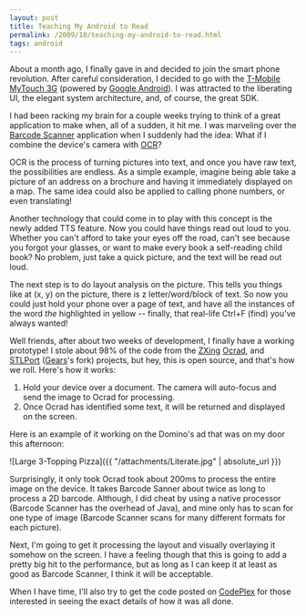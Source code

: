 ```yaml
---
layout: post
title: Teaching My Android to Read
permalink: /2009/10/teaching-my-android-to-read.html
tags: android
---
```


About a month ago, I finally gave in and decided to join the smart phone revolution. After careful consideration, I
decided to go with the [T-Mobile MyTouch 3G][1] (powered by [Google Android][2]). I was attracted to the liberating UI,
the elegant system architecture, and, of course, the great SDK.

I had been racking my brain for a couple weeks trying to think of a great application to make when, all of a sudden, it
hit me. I was marveling over the [Barcode Scanner][3] application when I suddenly had the idea: What if I combine the
device's camera with [OCR][4]?

OCR is the process of turning pictures into text, and once you have raw text, the possibilities are endless. As a simple
example, imagine being able take a picture of an address on a brochure and having it immediately displayed on a map. The
same idea could also be applied to calling phone numbers, or even translating!

Another technology that could come in to play with this concept is the newly added TTS feature. Now you could have
things read out loud to you. Whether you can't afford to take your eyes off the road, can't see because you forgot your
glasses, or want to make every book a self-reading child book? No problem, just take a quick picture, and the text will
be read out loud.

The next step is to do layout analysis on the picture. This tells you things like at (x, y) on the picture, there is z
letter/word/block of text. So now you could just hold your phone over a page of text, and have all the instances of the
word *the* highlighted in yellow -- finally, that real-life Ctrl+F (find) you've always wanted!

Well friends, after about two weeks of development, I finally have a working prototype! I stole about 98% of the code
from the [ZXing][3] [Ocrad][5], and [STLPort][6] ([Gears][7]'s fork) projects, but hey, this is open source, and that's
how we roll. Here's how it works:

1. Hold your device over a document. The camera will auto-focus and send the image to Ocrad for processing.
2. Once Ocrad has identified some text, it will be returned and displayed on the screen.

Here is an example of it working on the Domino's ad that was on my door this afternoon:

![Large 3-Topping Pizza]({{ "/attachments/Literate.jpg" | absolute_url }})

Surprisingly, it only took Ocrad took about 200ms to process the entire image on the device. It takes Barcode Sanner
about twice as long to process a 2D barcode. Although, I did cheat by using a native processor (Barcode Scanner has the
overhead of Java), and mine only has to scan for one type of image (Barcode Scanner scans for many different formats for
each picture).

Next, I'm going to get it processing the layout and visually overlaying it somehow on the screen. I have a feeling
though that this is going to add a pretty big hit to the performance, but as long as I can keep it at least as good as
Barcode Scanner, I think it will be acceptable.

When I have time, I'll also try to get the code posted on [CodePlex][8] for those interested in seeing the exact details
of how it was all done.


  [1]: http://www.t-mobilemytouch.com
  [2]: http://www.android.com
  [3]: http://code.google.com/p/zxing
  [4]: http://en.wikipedia.org/wiki/Optical_character_recognition
  [5]: http://www.gnu.org/software/ocrad
  [6]: http://stlport.sourceforge.net
  [7]: http://code.google.com/p/gears
  [8]: http://www.codeplex.com
